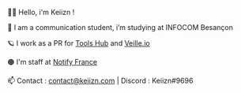 👨‍🎓 Hello, i'm Keiizn ! 

🤝 I am a communication student, i’m studying at INFOCOM Besançon

🪐 I work as a PR for [Tools Hub](https://twitter.com/toolshubio) and [Veille.io](https://twitter.com/veilleio)

🟠 I'm staff at [Notify France](https://twitter.com/notifyfrance)

📫 Contact : contact@keiizn.com | Discord : Keiizn#9696



